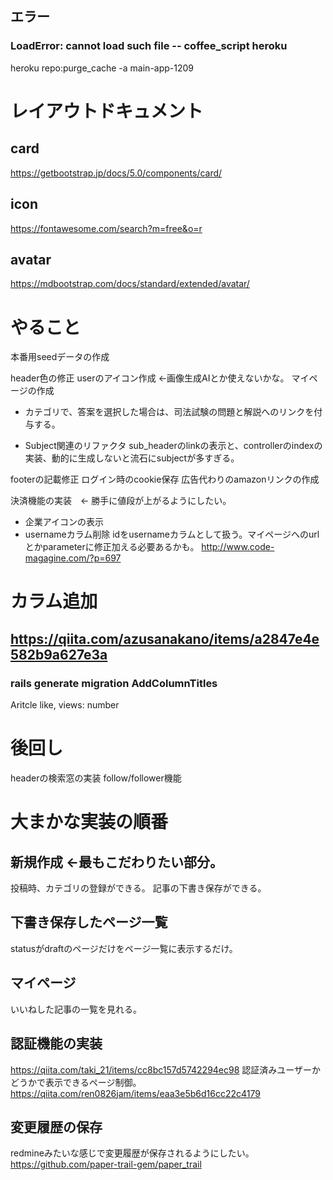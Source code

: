 ## エラー
### LoadError: cannot load such file -- coffee_script heroku
heroku repo:purge_cache -a main-app-1209

# レイアウトドキュメント
## card
https://getbootstrap.jp/docs/5.0/components/card/
## icon
https://fontawesome.com/search?m=free&o=r
## avatar
https://mdbootstrap.com/docs/standard/extended/avatar/

# やること
本番用seedデータの作成

header色の修正
userのアイコン作成  ←画像生成AIとか使えないかな。
マイページの作成

- カテゴリで、答案を選択した場合は、司法試験の問題と解説へのリンクを付与する。

- Subject関連のリファクタ
sub_headerのlinkの表示と、controllerのindexの実装、動的に生成しないと流石にsubjectが多すぎる。

footerの記載修正
ログイン時のcookie保存
広告代わりのamazonリンクの作成

決済機能の実装　← 勝手に値段が上がるようにしたい。

- 企業アイコンの表示
- usernameカラム削除
idをusernameカラムとして扱う。マイページへのurlとかparameterに修正加える必要あるかも。
http://www.code-magagine.com/?p=697


# カラム追加
## https://qiita.com/azusanakano/items/a2847e4e582b9a627e3a
### rails generate migration AddColumnTitles
Aritcle like, views: number

# 後回し
headerの検索窓の実装
follow/follower機能

# 大まかな実装の順番
## 新規作成 ←最もこだわりたい部分。
投稿時、カテゴリの登録ができる。
記事の下書き保存ができる。
## 下書き保存したページ一覧
statusがdraftのページだけをページ一覧に表示するだけ。

## マイページ
いいねした記事の一覧を見れる。

## 認証機能の実装
https://qiita.com/taki_21/items/cc8bc157d5742294ec98
認証済みユーザーかどうかで表示できるページ制御。
https://qiita.com/ren0826jam/items/eaa3e5b6d16cc22c4179

## 変更履歴の保存
redmineみたいな感じで変更履歴が保存されるようにしたい。
https://github.com/paper-trail-gem/paper_trail

